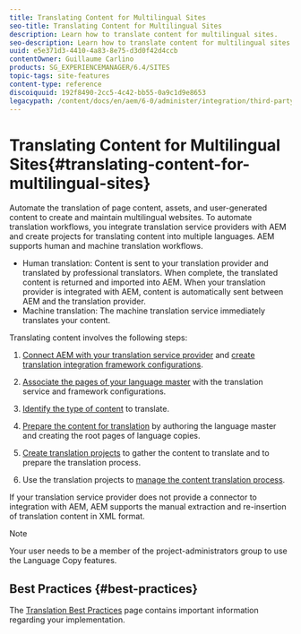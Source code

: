 ```yaml
---
title: Translating Content for Multilingual Sites
seo-title: Translating Content for Multilingual Sites
description: Learn how to translate content for multilingual sites.
seo-description: Learn how to translate content for multilingual sites.
uuid: e5e371d3-4410-4a83-8e75-d3d0f42d4ccb
contentOwner: Guillaume Carlino
products: SG_EXPERIENCEMANAGER/6.4/SITES
topic-tags: site-features
content-type: reference
discoiquuid: 192f8490-2cc5-4c42-bb55-0a9c1d9e8653
legacypath: /content/docs/en/aem/6-0/administer/integration/third-party-services/machine-translation
---
```


# Translating Content for Multilingual Sites{#translating-content-for-multilingual-sites}

Automate the translation of page content, assets, and user-generated content to create and maintain multilingual websites. To automate translation workflows, you integrate translation service providers with AEM and create projects for translating content into multiple languages. AEM supports human and machine translation workflows.

* Human translation: Content is sent to your translation provider and translated by professional translators. When complete, the translated content is returned and imported into AEM. When your translation provider is integrated with AEM, content is automatically sent between AEM and the translation provider. 
* Machine translation: The machine translation service immediately translates your content.

Translating content involves the following steps:

1. [Connect AEM with your translation service provider](../../../sites/administering/using/tc-tic.md#main-pars-title-0) and [create translation integration framework configurations](../../../sites/administering/using/tc-tic.md). 

1. [Associate the pages of your language master](../../../sites/administering/using/tc-tic.md#main-pars-title-21) with the translation service and framework configurations.
1. [Identify the type of content](../../../sites/administering/using/tc-rules.md) to translate.
1. [Prepare the content for translation](../../../sites/administering/using/tc-prep.md) by authoring the language master and creating the root pages of language copies.
1. [Create translation projects](../../../sites/administering/using/tc-manage.md#main-pars-title-4) to gather the content to translate and to prepare the translation process.
1. Use the translation projects to [manage the content translation process](../../../sites/administering/using/tc-manage.md).

If your translation service provider does not provide a connector to integration with AEM, AEM supports the manual extraction and re-insertion of translation content in XML format.

>[!NOTE]
>
>Your user needs to be a member of the project-administrators group to use the Language Copy features.

## Best Practices {#best-practices}

The [Translation Best Practices](../../../sites/administering/using/tc-bp.md) page contains important information regarding your implementation.
